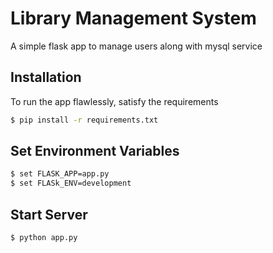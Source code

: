 # Library Management System
A simple flask app to manage users along with mysql service

## Installation

To run the app flawlessly, satisfy the requirements
```bash
$ pip install -r requirements.txt
```

## Set Environment Variables
```bash
$ set FLASK_APP=app.py
$ set FLASk_ENV=development
```

## Start Server
```bash
$ python app.py
```
